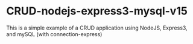 # CRUD-nodejs-express3-mysql-v15
This is a simple example of a CRUD application using NodeJS, Express3, and mySQL (with connection-express)
